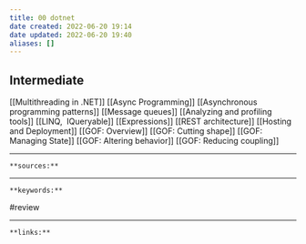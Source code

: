 ```yaml
---
title: 00 dotnet
date created: 2022-06-20 19:14
date updated: 2022-06-20 19:40
aliases: []
---
```


## Intermediate

[[Multithreading in .NET]]
[[Async Programming]]
[[Asynchronous programming patterns]]
[[Message queues]]
[[Analyzing and profiling tools]]
[[LINQ,  IQueryable]]
[[Expressions]]
[[REST architecture]]
[[Hosting and Deployment]]
[[GOF: Overview]]
[[GOF: Cutting shape]]
[[GOF: Managing State]]
[[GOF: Altering behavior]]
[[GOF: Reducing coupling]]

---

`**sources:**`

---

`**keywords:**`

#review

---

`**links:**`
